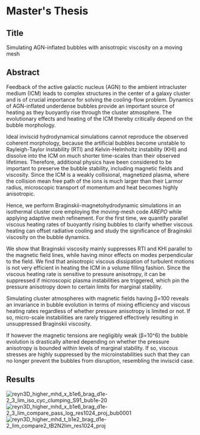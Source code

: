 # Master's Thesis

## Title

Simulating AGN-inflated bubbles with anisotropic viscosity on a moving mesh

## Abstract

Feedback of the active galactic nucleus (AGN) to the ambient intracluster medium (ICM) leads to complex structures in the center of a galaxy cluster and is of crucial importance for solving the cooling-flow problem.
Dynamics of AGN-inflated underdense bubbles provide an important source of heating as they buoyantly rise through the cluster atmosphere. The evolutionary effects and heating of the ICM thereby critically depend on the bubble morphology.

Ideal inviscid hydrodynamical simulations cannot reproduce the observed coherent morphology, because the artificial bubbles become unstable to Rayleigh-Taylor instability (RTI) and Kelvin-Helmholtz instability (KHI) and dissolve into the ICM on much shorter time-scales than their observed lifetimes.
Therefore, additional physics have been considered to be important to preserve the bubble stability, including magnetic fields and viscosity.
Since the ICM is a weakly collisional, magnetized plasma, where the collision mean free path of the ions is much larger than their Larmor radius, microscopic transport of momentum and heat becomes highly anisotropic. 

Hence, we perform Braginskii-magnetohydrodynamic simulations in an isothermal cluster core employing the moving-mesh code _AREPO_ while applying adaptive mesh refinement. For the first time, we quantify parallel viscous heating rates of buoyantly rising bubbles to clarify whether viscous heating can offset radiative cooling and study the significance of Braginskii viscosity on the bubble dynamics.

We show that Braginskii viscosity mainly suppresses RTI and KHI parallel to the magnetic field lines, while having minor effects on modes perpendicular to the field.
We find that anisotropic viscous dissipation of turbulent motions is not very efficient in heating the ICM in a volume filling fashion.
Since the viscous heating rate is sensitive to pressure anisotropy, it can be suppressed if microscopic plasma instabilities are triggered, which pin the pressure anisotropy down to certain limits for marginal stability. 

Simulating cluster atmospheres with magnetic fields having &beta;=100 reveals an invariance in bubble evolution in terms of mixing efficiency and viscous heating rates regardless of whether pressure anisotropy is limited or not. If so, micro-scale instabilities are rarely triggered effectively resulting in unsuppressed Braginskii viscosity.

If however the magnetic tensions are negligibly weak (&beta;=10^6) the bubble evolution is drastically altered depending on whether the pressure anisotropy is bounded within levels of marginal stability. If so, viscous stresses are highly suppressed by the microinstabilities such that they can no longer prevent the bubbles from disruption, resembling the inviscid case.

## Results

![reyn3D_higher_mhd_x_b1e6_brag_d1e-2_3_lim_iso_cyc_clumping_S91_bub1e-20](https://user-images.githubusercontent.com/49908052/143506264-fb489280-eab0-4259-a03e-16037e20baeb.png)
![reyn3D_higher_mhd_x_b1e6_brag_d1e-2_3_lim_compare_pass_log_res1024_proj_bub0001](https://user-images.githubusercontent.com/49908052/143506308-e5d7fa8c-3a9b-44a1-9505-ba2ff23a4396.png)
![reyn3D_higher_mhd_t_b1e2_brag_d1e-2_lim_compare2_tB2N2lim_res1024_proj](https://user-images.githubusercontent.com/49908052/143505935-a79e6a2a-29e1-4a8e-b108-5a0d47bc4ffa.png)



